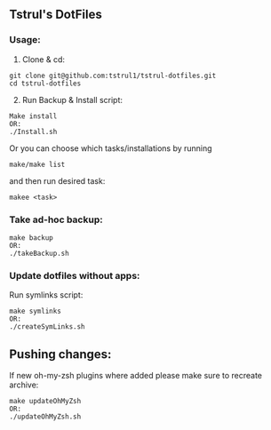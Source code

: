 ## Tstrul's DotFiles

### Usage:
1. Clone & cd:

```
git clone git@github.com:tstrul1/tstrul-dotfiles.git
cd tstrul-dotfiles
```


2. Run Backup & Install script:

```
Make install
OR: 
./Install.sh
```

Or you can choose which tasks/installations by running

```
make/make list
```

and then run desired task:

```
makee <task>
```

### Take ad-hoc backup:

```
make backup
OR: 
./takeBackup.sh
```

### Update dotfiles without apps:
Run symlinks script:

```
make symlinks
OR: 
./createSymLinks.sh
```

## Pushing changes:
If new oh-my-zsh plugins where added please make sure to recreate archive:

```
make updateOhMyZsh
OR:
./updateOhMyZsh.sh
```
